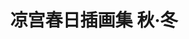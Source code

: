 ---
logo: images/art_book/凉宫春日插画集秋冬.jpg
title: 凉宫春日插画集 秋·冬
subTitle: 暂无资源，如果你拥有该资源，可点击此处向我们提交反馈

category: 画集

hasResource: false
---